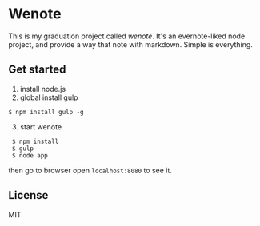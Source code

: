 # Wenote
This is my graduation project called *wenote*. It's an evernote-liked node project, and provide a way that note with markdown. Simple is everything.
## Get started
1. install node.js
2. global install gulp
 
 ```
 $ npm install gulp -g
 ```
3. start wenote
```
 $ npm install
 $ gulp
 $ node app
```
then go to browser open `localhost:8080` to see it.
## License
MIT